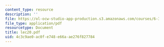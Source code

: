 ```yaml
---
content_type: resource
description: ''
file: https://ol-ocw-studio-app-production.s3.amazonaws.com/courses/6-336j-introduction-to-numerical-simulation-sma-5211-fall-2003/4c3c9ae0ac0fe748e66aae276f827784_lec20.pdf
file_type: application/pdf
resourcetype: Document
title: lec20.pdf
uid: 4c3c9ae0-ac0f-e748-e66a-ae276f827784
---
```

